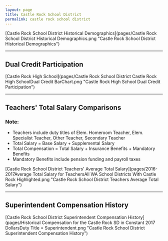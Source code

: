 ```yaml
---
layout: page
title: Castle Rock School District
permalink: castle rock school district
---
```



[Castle Rock School District Historical Demographics](pages/Castle Rock School District Historical Demographics.png "Castle Rock School District Historical Demographics")

___

## Dual Credit Participation

[Castle Rock High School](pages/Castle Rock School District Castle Rock High SchoolDual Credit BarChart.png "Castle Rock High School Dual Credit Participation")


___

## Teachers' Total Salary Comparisons
### Note:
- Teachers include duty titles of Elem. Homeroom Teacher, Elem. Specialist Teacher, Other Teacher, Secondary Teacher
- Total Salary = Base Salary + Supplemental Salary
- Total Compensation = Total Salary + Insurance Benefits + Mandatory Benefits
- Mandatory Benefits include pension funding and payroll taxes

[Castle Rock School District Teachers' Average Total Salary](pages/2016-2017Average Total Salary for TeachersAll WA School Districts With Castle Rock Highlighted.png "Castle Rock School District Teachers Average Total Salary")


___

## Superintendent Compensation History

[Castle Rock School District Superintendent Compensation History](pages/Historical Compensation for the Castle Rock SD in Constant 2017 DollarsDuty Title = Superintendent.png "Castle Rock School District Superintendent Compensation History")

